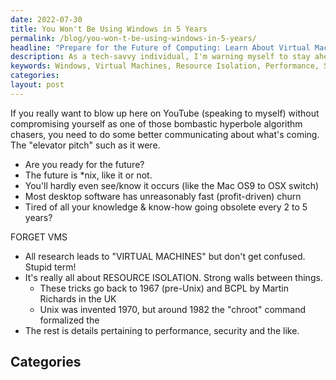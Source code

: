 ```yaml
---
date: 2022-07-30
title: You Won't Be Using Windows in 5 Years
permalink: /blog/you-won-t-be-using-windows-in-5-years/
headline: "Prepare for the Future of Computing: Learn About Virtual Machines and Resource Isolation"
description: As a tech-savvy individual, I'm warning myself to stay ahead of the curve and be aware of the future of computing. With software becoming obsolete quickly, I need to be informed about the concept of Virtual Machines, which is really about resource isolation. I'm also exploring the implications of this technology, which has been around for decades, in terms of performance and security. Read on to learn more.
keywords: Windows, Virtual Machines, Resource Isolation, Performance, Security, *nix, Obsolete Software
categories: 
layout: post
---
```


If you really want to blow up here on YouTube (speaking to myself) without
compromising yourself as one of those bombastic hyperbole algorithm chasers,
you need to do some better communicating about what's coming. The "elevator
pitch" such as it were.

- Are you ready for the future?
- The future is \*nix, like it or not.
- You'll hardly even see/know it occurs (like the Mac OS9 to OSX switch)
- Most desktop software has unreasonably fast (profit-driven) churn
- Tired of all your knowledge & know-how going obsolete every 2 to 5 years?

FORGET VMS

- All research leads to "VIRTUAL MACHINES" but don't get confused. Stupid term!
- It's really all about RESOURCE ISOLATION. Strong walls between things.
  - These tricks go back to 1967 (pre-Unix) and BCPL by Martin Richards in the UK
  - Unix was invented 1970, but around 1982 the "chroot" command formalized the
- The rest is details pertaining to performance, security and the like.


## Categories

<ul></ul>